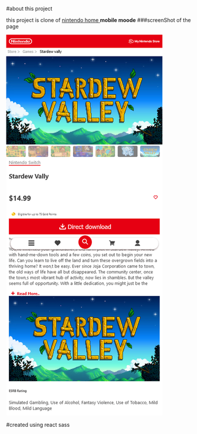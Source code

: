#about this project 

this project is clone of [nintendo home ](https://www.nintendo.com/store/products/stardew-valley-switch/)**mobile moode** 
###screenShot of the page

![This is an image](https://github.com/SheidaSepehri01/nintendo-home/blob/master/src/images/React%20App.png)

#created using
react
sass
